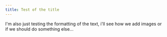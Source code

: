 ```yaml
---
title: Test of the title
---
```


I'm also just testing the formatting of the text, i'll see how we add images or if we should do something else...
